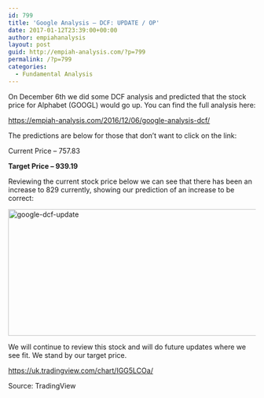 ```yaml
---
id: 799
title: 'Google Analysis – DCF: UPDATE / OP'
date: 2017-01-12T23:39:00+00:00
author: empiahanalysis
layout: post
guid: http://empiah-analysis.com/?p=799
permalink: /?p=799
categories:
  - Fundamental Analysis
---
```

On December 6th we did some DCF analysis and predicted that the stock price for Alphabet (GOOGL) would go up. You can find the full analysis here:

<https://empiah-analysis.com/2016/12/06/google-analysis-dcf/>

The predictions are below for those that don&#8217;t want to click on the link:

Current Price – 757.83

**Target Price – 939.19**

Reviewing the current stock price below we can see that there has been an increase to 829 currently, showing our prediction of an increase to be correct:

<img loading="lazy" class="alignnone size-full wp-image-805" src="https://empiahanalysis.files.wordpress.com/2017/01/google-dcf-update.png?resize=640%2C257" alt="google-dcf-update" width="640" height="257" data-recalc-dims="1" /> 

We will continue to review this stock and will do future updates where we see fit. We stand by our target price.

<https://uk.tradingview.com/chart/IGG5LCOa/>

Source: TradingView